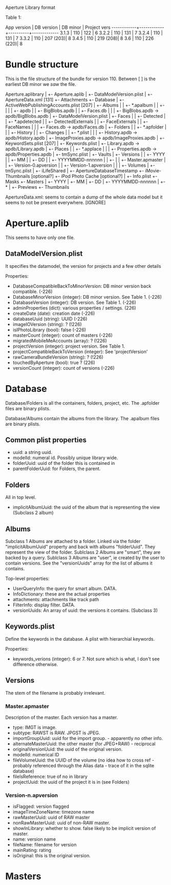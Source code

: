 Aperture Library format



Table 1:

App version | DB version | DB minor | Project vers
------------+------------+----------+-------------
3.1.3       | 110        | 122      | 6
3.2.2       | 110        | 131      | 7
3.2.4       | 110        | 131      | 7
3.3.2       | 110        | 207 (203)| 8
3.4.5       | 110        | 219 (208)| 8
3.6         | 110        | 226 (220)| 8


Bundle structure
================

This is the file structure of the bundle for version 110. Between [ ]
is the earliest DB minor we *saw* the file.


Aperture.aplibrary
|
+- Aperture.aplib
|  +- DataModelVersion.plist
|
+- ApertureData.xml [131]
+- Attachments
+- Database
|  +- ActiveWebPublishingAccounts.plist [207]
|  +- Albums
|  |  +- *.apalbum
|  |  +-
|  |
|  +- apdb
|  |  +- BigBlobs.apdb
|  |  +- Faces.db
|  |
|  +- BigBlobs.apdb -> apdb/BigBlobs.apdb
|  +- DataModelVersion.plist
|  +- Faces
|  |  +- Detected
|  |     +- *.apdetected
|  |  +- DetectedExternals
|  |  +- FaceExternals
|  |  +- FaceNames
|  |
|  +- Faces.db -> apdb/Faces.db
|  +- Folders
|  |  +- *.apfolder
|  |
|  +- History
|  |  +- Changes
|  |     +- *.plist
|  |
|  +- History.apdb -> apdb/History.apdb
|  +- ImageProxies.apdb -> apdb/ImageProxies.apdb
|  +- KeywordSets.plist [207]
|  +- Keywords.plist
|  +- Library.apdb -> apdb/Library.apdb
|  +- Places
|  |  +- *.applace
|  |
|  +- Properties.apdb -> apdb/Properties.apdb
|  +- tmSync.plist
|  +- Vaults
|  +- Versions
|  |  +- YYYY
|  |     +- MM
|  |        +- DD
|  |           +- YYYYMMDD-nnnnnn
|  |              +- <id>
|  |                 +- Master.apmaster
|  |                 +- Version-0.apversion
|  |                 +- Version-1.apversion
|  |
|  +- Volumes
|  +- tmSync.plist
|
+- iLifeShared
|  +- ApertureDatabaseTimestamp
+- iMovie-Thumbnails [optional?]
+- iPod Photo Cache [optional?]
|
+- Info.plist
+- Masks
+- Masters
|  +- YYYY
|     +- MM
|        +- DD
|           +- YYYYMMDD-nnnnnn
|             +- *
|
+- Previews
+- Thumbnails



ApertureData.xml: seems to contain a dump of the whole data model but
it seems to not be present everywhere. [IGNORE]

Aperture.aplib
==============

This seems to have only one file.

DataModelVersion.plist
----------------------

It specifies the datamodel, the version for projects and a few other
details

Properties:

* DatabaseCompatibleBackToMinorVersion: DB minor version back compatible. (-226)
* DatabaseMinorVersion (integer): DB minor version. See Table 1. (-226)
* DatabaseVersion (integer): DB version. See Table 1. (-226)
* adminProperties (dict): various properties / settings. (226)
* createDate (date): creation date (-226)
* databaseUuid (string): UUID (-226)
* imageIOVersion (string): ? (!226)
* isIPhotoLibrary (bool): false (-226)
* masterCount (integer): count of masters (-226)
* migratedMobileMeAccounts (array): ? (!226)
* projectVersion (integer): project version. See Table 1.
* projectCompatibleBackToVersion (integer): See 'projectVersion'
* rawCameraBundleVersion (string): ? (!226)
* touchedByAperture (bool): true ? (226)
* versionCount (integer): count of versions (-226)


Database
========

Database/Folders is all the containers, folders, project, etc.
The .apfolder files are binary plists.

Database/Albums contain the albums from the library. The .apalbum
files are binary plists.

Common plist properties
-----------------------

* uuid: a string uuid.
* modelId: numeral id. Possibly unique library wide.
* folderUuid: uuid of the folder this is contained in
* parentFolderUuid: for Folders, the parent.

Folders
-------

All in top level.

* implicitAlbumUuid: the uuid of the album that is representing the view
  (Subclass 2 album)


Albums
------

Subclass 1 Albums are attached to a folder. Linked via the folder
"implicitAlbumUuid" property and back with albums "folderUuid". They
represent the view of the folder.
Sublclass 2 Albums are "smart", they are backed by a query.
Sublclass 3 Albums are "user", ie created by the user to contain versions.
See the "versionUuids" array for the list of albums it contains.

Top-level properties:

* UserQueryInfo: the query for smart album. DATA.
* InfoDictionary: these are the actual properties
* attachments: attachments like track path
* FilterInfo: display filter. DATA.
* versionUuids: An array of uuid: the versions it contains. (Subclass 3)

Keywords.plist
--------------

Define the keywords in the database. A plist with hierarchial keywords.

Properties:
* keywords_verions (integer): 6 or 7. Not sure which is what, I don't
see difference otherwise.


Versions
--------

The stem of the filename is probably irrelevant.

### Master.apmaster ###

Description of the master. Each version has a master.
* type: IMGT is image.
* subtype: RAWST is RAW. JPGST is JPEG.
* importGroupUuid: uuid for the import group. - apparently no other info.
* alternateMasterUuid: the other master (for JPEG+RAW) - reciprocal
* originalVersionUuid: the uuid of the original version.
* modelId: numerical ID
* fileVolumeUuid: the UUID of the volume (no idea how to cross ref - probably
  referenced through the Alias data - trace of it in the sqlite database)
* fileIsReference: true of no in library
* projectUuid: the uuid of the project it is in (see Folders)

### Version-n.apversion ###

* isFlagged: version flagged
* imageTimeZoneName: timezone name
* rawMasterUuid: uuid of RAW master
* nonRawMasterUuid: uuid of non-RAW master.
* showInLibrary: whether to show. false likely to be implicit version of
  master.
* name: version name
* fileName: filename for version
* mainRating: rating
* isOriginal: this is the original version.

Masters
=======

